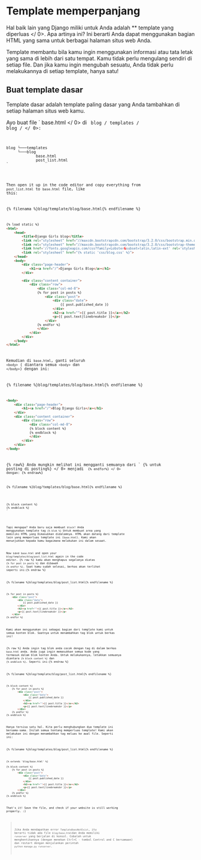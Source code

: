 # Template memperpanjang

Hal baik lain yang Django miliki untuk Anda adalah ** template yang diperluas </ 0>. Apa artinya ini? Ini berarti Anda dapat menggunakan bagian HTML yang sama untuk berbagai halaman situs web Anda.</p> 

Template membantu bila kamu ingin menggunakan informasi atau tata letak yang sama di lebih dari satu tempat. Kamu tidak perlu mengulang sendiri di setiap file. Dan jika kamu ingin mengubah sesuatu, Anda tidak perlu melakukannya di setiap template, hanya satu!

## Buat template dasar

Template dasar adalah template paling dasar yang Anda tambahkan di setiap halaman situs web kamu.

Ayo buat file ` base.html </ 0> di <code> blog / templates / blog / </ 0>:</p>

<pre><code>blog └───templates
     └───blog
             base.html
             post_list.html
`</pre> 

Then open it up in the code editor and copy everything from `post_list.html` to `base.html` file, like this:

{% filenama %}blog/template/blog/base.html{% endfilename %}

```html
{% load static %}
<html>
    <head>
        <title>Django Girls blog</title>
        <link rel="stylesheet" href="//maxcdn.bootstrapcdn.com/bootstrap/3.2.0/css/bootstrap.min.css">
        <link rel="stylesheet" href="//maxcdn.bootstrapcdn.com/bootstrap/3.2.0/css/bootstrap-theme.min.css">
        <link href='//fonts.googleapis.com/css?family=Lobster&subset=latin,latin-ext' rel='stylesheet' type='text/css'>
        <link rel="stylesheet" href="{% static 'css/blog.css' %}">
    </head>
    <body>
        <div class="page-header">
            <h1><a href="/">Django Girls Blog</a></h1>
        </div>

        <div class="content container">
            <div class="row">
                <div class="col-md-8">
                {% for post in posts %}
                    <div class="post">
                        <div class="date">
                            {{ post.published_date }}
                        </div>
                        <h2><a href="">{{ post.title }}</a></h2>
                        <p>{{ post.text|linebreaksbr }}</p>
                    </div>
                {% endfor %}
                </div>
            </div>
        </div>
    </body>
</html>
```

Kemudian di `base.html`, ganti seluruh `<body>` ( diantara semua `<body>` dan `</body>`) dengan ini:

{% filename %}blog/templates/blog/base.html{% endfilename %}

```html
<body>
    <div class="page-header">
        <h1><a href="/">Blog Django Girls</a></h1>
    </div>
    <div class="content container">
        <div class="row">
            <div class="col-md-8">
            {% block content %}
            {% endblock %}
            </div>
        </div>
    </div>
</body>
```

{% raw%} Anda mungkin melihat ini mengganti semuanya dari ` {% untuk posting di posting%} </ 0> menjadi <code> {% endfor%} </ 0> dengan: {% endraw%}</p>

<p>{% filename %}blog/templates/blog/base.html{% endfilename %}</p>

<pre><code class="html">{% block content %}
{% endblock %}
`</pre> 

Tapi mengapa? Anda baru saja membuat `block`! Anda menggunakan template tag `{% blok %}` Untuk membuat area yang memiliki HTML yang Dimasukkan didalamnya. HTML akan datang dari template lain yang memperluas template ini (`base.html`). Kami akan menunjukkan kepada kamu bagaimana melakukan ini dalam sesaat.

Now save `base.html` and open your `blog/templates/blog/post_list.html` again in the code editor. {% raw %} kamu akan menghapus segalanya diatas `{% for post in posts %}` dan dibawah `{% endfor %}`. Saat kamu sudah selesai, berkas akan terlihat seperti ini:{% endraw %}

{% filename %}blog/templates/blog/post_list.html{% endfilename %}

```html
{% for post in posts %}
    <div class="post">
        <div class="date">
            {{ post.published_date }}
        </div>
        <h2><a href="">{{ post.title }}</a></h2>
        <p>{{ post.text|linebreaksbr }}</p>
    </div>
{% endfor %}
```

Kami akan menggunakan ini sebagai bagian dari template kami untuk semua konten blok. Saatnya untuk menambahkan tag blok untuk berkas ini!

{% raw %} Anda ingin tag blok anda cocok dengan tag di dalam berkas `base.html` anda. Anda juga ingin memasukkan semua kode yang termasuk dalam blok konten Anda. Untuk melakukannya, letakkan semuanya diantara `{% block content %}` dan `{% endblock %}`. Seperti ini:{% endraw %}

{% filename %}blog/template/blog/post_list.html{% endfilename %}

```html
{% block content %}
    {% for post in posts %}
        <div class="post">
            <div class="date">
                {{ post.published_date }}
            </div>
            <h2><a href="">{{ post.title }}</a></h2>
            <p>{{ post.text|linebreaksbr }}</p>
        </div>
    {% endfor %}
{% endblock %}
```

Hanya tersisa satu hal. Kita perlu menghubungkan dua template ini bersama-sama. Inilah semua tentang memperluas template! Kami akan melakukan ini dengan menambahkan tag meluas ke awal file. Seperti ini:

{% filename %}blog/templates/blog/post_list.html{% endfilename %}

```html
{% extends 'blog/base.html' %}

{% block content %}
    {% for post in posts %}
        <div class="post">
            <div class="date">
                {{ post.published_date }}
            </div>
            <h2><a href="">{{ post.title }}</a></h2>
            <p>{{ post.text|linebreaksbr }}</p>
        </div>
    {% endfor %}
{% endblock %}
```

That's it! Save the file, and check if your website is still working properly. :)

> Jika Anda mendapatkan error `TemplateDoesNotExist`, itu berarti tidak ada file `blog/base.html`dan Anda memiliki `runserver` yang berjalan di konsol. Cobalah untuk menghentikannya (dengan menekan Ctrl+C - tombol Control and C bersamaan) dan restart dengan menjalankan perintah `python manage.py runserver`.